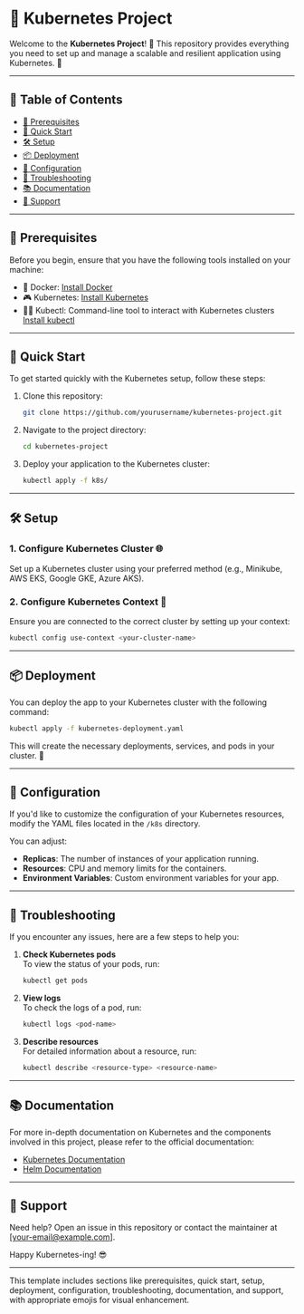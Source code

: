 # 🚀 Kubernetes Project

Welcome to the **Kubernetes Project**! 🎉 This repository provides everything you need to set up and manage a scalable and resilient application using Kubernetes. 🐳

---

## 🌟 Table of Contents
- [🔧 Prerequisites](#-prerequisites)
- [🚀 Quick Start](#-quick-start)
- [🛠️ Setup](#-setup)
- [📦 Deployment](#-deployment)
- [📝 Configuration](#-configuration)
- [🧐 Troubleshooting](#-troubleshooting)
- [📚 Documentation](#-documentation)
- [💬 Support](#-support)

---

## 🔧 Prerequisites

Before you begin, ensure that you have the following tools installed on your machine:

- 🐳 Docker: [Install Docker](https://www.docker.com/get-started)
- 🎮 Kubernetes: [Install Kubernetes](https://kubernetes.io/docs/setup/)
- 👩‍💻 Kubectl: Command-line tool to interact with Kubernetes clusters [Install kubectl](https://kubernetes.io/docs/tasks/tools/install-kubectl/)
  
---

## 🚀 Quick Start

To get started quickly with the Kubernetes setup, follow these steps:

1. Clone this repository:  
   ```bash
   git clone https://github.com/yourusername/kubernetes-project.git
   ```

2. Navigate to the project directory:  
   ```bash
   cd kubernetes-project
   ```

3. Deploy your application to the Kubernetes cluster:  
   ```bash
   kubectl apply -f k8s/
   ```

---

## 🛠️ Setup

### 1. Configure Kubernetes Cluster 🌐
Set up a Kubernetes cluster using your preferred method (e.g., Minikube, AWS EKS, Google GKE, Azure AKS).

### 2. Configure Kubernetes Context 📜
Ensure you are connected to the correct cluster by setting up your context:
   ```bash
   kubectl config use-context <your-cluster-name>
   ```

---

## 📦 Deployment

You can deploy the app to your Kubernetes cluster with the following command:

```bash
kubectl apply -f kubernetes-deployment.yaml
```

This will create the necessary deployments, services, and pods in your cluster. 🚢

---

## 📝 Configuration

If you'd like to customize the configuration of your Kubernetes resources, modify the YAML files located in the `/k8s` directory.

You can adjust:

- **Replicas**: The number of instances of your application running.
- **Resources**: CPU and memory limits for the containers.
- **Environment Variables**: Custom environment variables for your app.

---

## 🧐 Troubleshooting

If you encounter any issues, here are a few steps to help you:

1. **Check Kubernetes pods**  
   To view the status of your pods, run:
   ```bash
   kubectl get pods
   ```

2. **View logs**  
   To check the logs of a pod, run:
   ```bash
   kubectl logs <pod-name>
   ```

3. **Describe resources**  
   For detailed information about a resource, run:
   ```bash
   kubectl describe <resource-type> <resource-name>
   ```

---

## 📚 Documentation

For more in-depth documentation on Kubernetes and the components involved in this project, please refer to the official documentation:

- [Kubernetes Documentation](https://kubernetes.io/docs/)
- [Helm Documentation](https://helm.sh/docs/)

---

## 💬 Support

Need help? Open an issue in this repository or contact the maintainer at [your-email@example.com].

Happy Kubernetes-ing! 😎

---

This template includes sections like prerequisites, quick start, setup, deployment, configuration, troubleshooting, documentation, and support, with appropriate emojis for visual enhancement.
